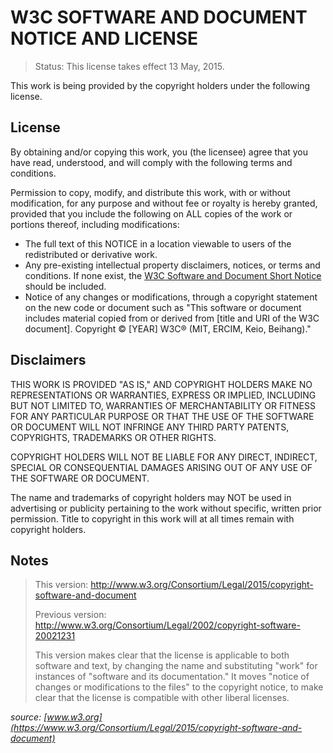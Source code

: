 W3C SOFTWARE AND DOCUMENT NOTICE AND LICENSE
============================================

> Status: This license takes effect 13 May, 2015.

This work is being provided by the copyright holders under the following license.

## License

By obtaining and/or copying this work, you (the licensee) agree that you have read, understood, and will comply with the following terms and conditions.

Permission to copy, modify, and distribute this work, with or without modification, for any purpose and without fee or royalty is hereby granted, provided that you include the following on ALL copies of the work or portions thereof, including modifications:

* The full text of this NOTICE in a location viewable to users of the redistributed or derivative work.
* Any pre-existing intellectual property disclaimers, notices, or terms and conditions. If none exist, the [W3C Software and Document Short Notice](https://www.w3.org/Consortium/Legal/copyright-software-short-notice) should be included.
* Notice of any changes or modifications, through a copyright statement on the new code or document such as "This software or document includes material copied from or derived from \[title and URI of the W3C document\]. Copyright © [YEAR] W3C® (MIT, ERCIM, Keio, Beihang)."

## Disclaimers

THIS WORK IS PROVIDED "AS IS," AND COPYRIGHT HOLDERS MAKE NO REPRESENTATIONS OR WARRANTIES, EXPRESS OR IMPLIED, INCLUDING BUT NOT LIMITED TO, WARRANTIES OF MERCHANTABILITY OR FITNESS FOR ANY PARTICULAR PURPOSE OR THAT THE USE OF THE SOFTWARE OR DOCUMENT WILL NOT INFRINGE ANY THIRD PARTY PATENTS, COPYRIGHTS, TRADEMARKS OR OTHER RIGHTS.

COPYRIGHT HOLDERS WILL NOT BE LIABLE FOR ANY DIRECT, INDIRECT, SPECIAL OR CONSEQUENTIAL DAMAGES ARISING OUT OF ANY USE OF THE SOFTWARE OR DOCUMENT.

The name and trademarks of copyright holders may NOT be used in advertising or publicity pertaining to the work without specific, written prior permission. Title to copyright in this work will at all times remain with copyright holders.

## Notes

> This version: http://www.w3.org/Consortium/Legal/2015/copyright-software-and-document
> 
> Previous version: http://www.w3.org/Consortium/Legal/2002/copyright-software-20021231
> 
> This version makes clear that the license is applicable to both software and text, by changing the name and substituting "work" for instances of "software and its documentation." It moves "notice of changes or modifications to the files" to the copyright notice, to make clear that the license is compatible with other liberal licenses.

<cite>source: [www.w3.org](https://www.w3.org/Consortium/Legal/2015/copyright-software-and-document)</cite>